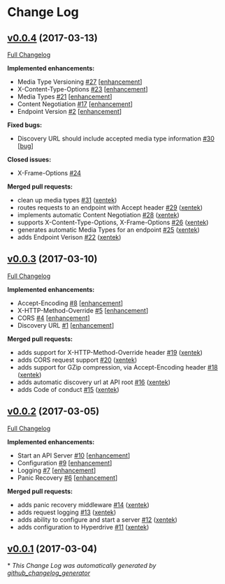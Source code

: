 # Change Log

## [v0.0.4](https://github.com/hyperdriven/hyperdrive/releases/tag/v0.0.4) (2017-03-13)
[Full Changelog](https://github.com/hyperdriven/hyperdrive/compare/v0.0.3...v0.0.4)

**Implemented enhancements:**

- Media Type Versioning [\#27](https://github.com/hyperdriven/hyperdrive/issues/27) [[enhancement](https://github.com/hyperdriven/hyperdrive/labels/enhancement)]
- X-Content-Type-Options [\#23](https://github.com/hyperdriven/hyperdrive/issues/23) [[enhancement](https://github.com/hyperdriven/hyperdrive/labels/enhancement)]
- Media Types [\#21](https://github.com/hyperdriven/hyperdrive/issues/21) [[enhancement](https://github.com/hyperdriven/hyperdrive/labels/enhancement)]
- Content Negotiation [\#17](https://github.com/hyperdriven/hyperdrive/issues/17) [[enhancement](https://github.com/hyperdriven/hyperdrive/labels/enhancement)]
- Endpoint Version [\#2](https://github.com/hyperdriven/hyperdrive/issues/2) [[enhancement](https://github.com/hyperdriven/hyperdrive/labels/enhancement)]

**Fixed bugs:**

- Discovery URL should include accepted media type information [\#30](https://github.com/hyperdriven/hyperdrive/issues/30) [[bug](https://github.com/hyperdriven/hyperdrive/labels/bug)]

**Closed issues:**

- X-Frame-Options [\#24](https://github.com/hyperdriven/hyperdrive/issues/24)

**Merged pull requests:**

- clean up media types [\#31](https://github.com/hyperdriven/hyperdrive/pull/31) ([xentek](https://github.com/xentek))
- routes requests to an endpoint with Accept header [\#29](https://github.com/hyperdriven/hyperdrive/pull/29) ([xentek](https://github.com/xentek))
- implements automatic Content Negotiation [\#28](https://github.com/hyperdriven/hyperdrive/pull/28) ([xentek](https://github.com/xentek))
- supports X-Content-Type-Options, X-Frame-Options [\#26](https://github.com/hyperdriven/hyperdrive/pull/26) ([xentek](https://github.com/xentek))
- generates automatic Media Types for an endpoint [\#25](https://github.com/hyperdriven/hyperdrive/pull/25) ([xentek](https://github.com/xentek))
- adds Endpoint Verison [\#22](https://github.com/hyperdriven/hyperdrive/pull/22) ([xentek](https://github.com/xentek))

## [v0.0.3](https://github.com/hyperdriven/hyperdrive/releases/tag/v0.0.3) (2017-03-10)
[Full Changelog](https://github.com/hyperdriven/hyperdrive/compare/v0.0.2...v0.0.3)

**Implemented enhancements:**

- Accept-Encoding [\#8](https://github.com/hyperdriven/hyperdrive/issues/8) [[enhancement](https://github.com/hyperdriven/hyperdrive/labels/enhancement)]
- X-HTTP-Method-Override [\#5](https://github.com/hyperdriven/hyperdrive/issues/5) [[enhancement](https://github.com/hyperdriven/hyperdrive/labels/enhancement)]
- CORS [\#4](https://github.com/hyperdriven/hyperdrive/issues/4) [[enhancement](https://github.com/hyperdriven/hyperdrive/labels/enhancement)]
- Discovery URL [\#1](https://github.com/hyperdriven/hyperdrive/issues/1) [[enhancement](https://github.com/hyperdriven/hyperdrive/labels/enhancement)]

**Merged pull requests:**

- adds support for X-HTTP-Method-Override header [\#19](https://github.com/hyperdriven/hyperdrive/pull/19) ([xentek](https://github.com/xentek))
- adds CORS request support [\#20](https://github.com/hyperdriven/hyperdrive/pull/20) ([xentek](https://github.com/xentek))
- adds support for GZip compression, via Accept-Encoding header [\#18](https://github.com/hyperdriven/hyperdrive/pull/18) ([xentek](https://github.com/xentek))
- adds automatic discovery url at API root [\#16](https://github.com/hyperdriven/hyperdrive/pull/16) ([xentek](https://github.com/xentek))
- adds Code of conduct [\#15](https://github.com/hyperdriven/hyperdrive/pull/15) ([xentek](https://github.com/xentek))

## [v0.0.2](https://github.com/hyperdriven/hyperdrive/releases/tag/v0.0.2) (2017-03-05)
[Full Changelog](https://github.com/hyperdriven/hyperdrive/compare/v0.0.1...v0.0.2)

**Implemented enhancements:**

- Start an API Server [\#10](https://github.com/hyperdriven/hyperdrive/issues/10) [[enhancement](https://github.com/hyperdriven/hyperdrive/labels/enhancement)]
- Configuration [\#9](https://github.com/hyperdriven/hyperdrive/issues/9) [[enhancement](https://github.com/hyperdriven/hyperdrive/labels/enhancement)]
- Logging [\#7](https://github.com/hyperdriven/hyperdrive/issues/7) [[enhancement](https://github.com/hyperdriven/hyperdrive/labels/enhancement)]
- Panic Recovery [\#6](https://github.com/hyperdriven/hyperdrive/issues/6) [[enhancement](https://github.com/hyperdriven/hyperdrive/labels/enhancement)]

**Merged pull requests:**

- adds panic recovery middleware [\#14](https://github.com/hyperdriven/hyperdrive/pull/14) ([xentek](https://github.com/xentek))
- adds request logging [\#13](https://github.com/hyperdriven/hyperdrive/pull/13) ([xentek](https://github.com/xentek))
- adds ability to configure and start a server [\#12](https://github.com/hyperdriven/hyperdrive/pull/12) ([xentek](https://github.com/xentek))
- adds configuration to Hyperdrive [\#11](https://github.com/hyperdriven/hyperdrive/pull/11) ([xentek](https://github.com/xentek))

## [v0.0.1](https://github.com/hyperdriven/hyperdrive/releases/tag/v0.0.1) (2017-03-04)


\* *This Change Log was automatically generated by [github_changelog_generator](https://github.com/skywinder/Github-Changelog-Generator)*